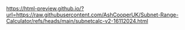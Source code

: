 https://html-preview.github.io/?url=https://raw.githubusercontent.com/AshCooperUK/Subnet-Range-Calculator/refs/heads/main/subnetcalc-v2-16112024.html
